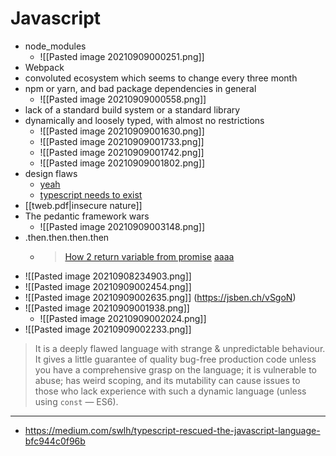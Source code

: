 # Javascript

- node_modules
	- ![[Pasted image 20210909000251.png]]
- Webpack
- convoluted ecosystem which seems to change every three month
- npm or yarn, and bad package dependencies in general
	- ![[Pasted image 20210909000558.png]]
- lack of a standard build system or a standard library
- dynamically and loosely typed, with almost no restrictions
	- ![[Pasted image 20210909001630.png]]
	- ![[Pasted image 20210909001733.png]]
	- ![[Pasted image 20210909001742.png]]
	- ![[Pasted image 20210909001802.png]]
- design flaws
	- [yeah](https://stackoverflow.blog/2020/05/22/deno-v1-0-0-released-to-solve-node-js-design-flaws/)
	- [typescript needs to exist](https://www.typescriptlang.org)
- [[tweb.pdf|insecure nature]]
- The pedantic framework wars
	- ![[Pasted image 20210909003148.png]]
- .then.then.then.then
	- > [How 2 return variable from promise](https://stackoverflow.com/questions/23667086/why-is-my-variable-unaltered-after-i-modify-it-inside-of-a-function-asynchron) [aaaa](https://stackoverflow.com/questions/14220321/how-to-return-the-response-from-an-asynchronous-call?page=2&tab=votes#tab-top)
- ![[Pasted image 20210908234903.png]]
- ![[Pasted image 20210909002454.png]]
- ![[Pasted image 20210909002635.png]] (https://jsben.ch/vSgoN)
- ![[Pasted image 20210909001938.png]]
	- ![[Pasted image 20210909002024.png]]
- ![[Pasted image 20210909002233.png]]

> It is a deeply flawed language with strange & unpredictable behaviour. It gives a little guarantee of quality bug-free production code unless you have a comprehensive grasp on the language; it is vulnerable to abuse; has weird scoping, and its mutability can cause issues to those who lack experience with such a dynamic language (unless using `const` — ES6).

---

- https://medium.com/swlh/typescript-rescued-the-javascript-language-bfc944c0f96b